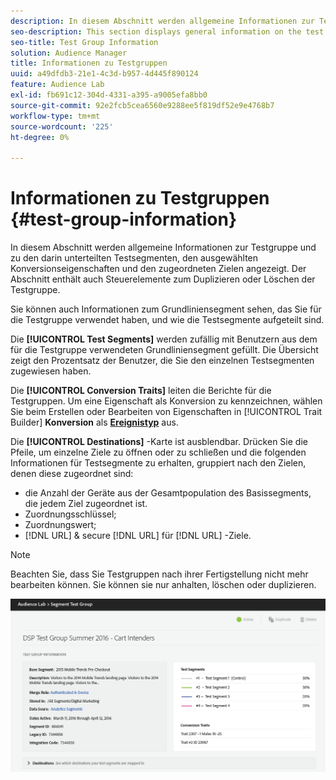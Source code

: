 ```yaml
---
description: In diesem Abschnitt werden allgemeine Informationen zur Testgruppe und zu den darin unterteilten Testsegmenten, den ausgewählten Konversionseigenschaften und den zugeordneten Zielen angezeigt. Der Abschnitt enthält auch Steuerelemente zum Duplizieren oder Löschen der Testgruppe.
seo-description: This section displays general information on the test group and the test segments it is divided into, the selected conversion traits and mapped destinations. The section also provides controls for duplicating or deleting the test group.
seo-title: Test Group Information
solution: Audience Manager
title: Informationen zu Testgruppen
uuid: a49dfdb3-21e1-4c3d-b957-4d445f890124
feature: Audience Lab
exl-id: fb691c12-304d-4331-a395-a9005efa8bb0
source-git-commit: 92e2fcb5cea6560e9288ee5f819df52e9e4768b7
workflow-type: tm+mt
source-wordcount: '225'
ht-degree: 0%

---
```


# Informationen zu Testgruppen {#test-group-information}

In diesem Abschnitt werden allgemeine Informationen zur Testgruppe und zu den darin unterteilten Testsegmenten, den ausgewählten Konversionseigenschaften und den zugeordneten Zielen angezeigt. Der Abschnitt enthält auch Steuerelemente zum Duplizieren oder Löschen der Testgruppe.

Sie können auch Informationen zum Grundliniensegment sehen, das Sie für die Testgruppe verwendet haben, und wie die Testsegmente aufgeteilt sind.

Die **[!UICONTROL Test Segments]** werden zufällig mit Benutzern aus dem für die Testgruppe verwendeten Grundliniensegment gefüllt. Die Übersicht zeigt den Prozentsatz der Benutzer, die Sie den einzelnen Testsegmenten zugewiesen haben.

Die **[!UICONTROL Conversion Traits]** leiten die Berichte für die Testgruppen. Um eine Eigenschaft als Konversion zu kennzeichnen, wählen Sie beim Erstellen oder Bearbeiten von Eigenschaften in [!UICONTROL Trait Builder] **Konversion** als **[Ereignistyp](../../features/traits/create-onboarded-rule-based-traits.md)** aus.

Die **[!UICONTROL Destinations]** -Karte ist ausblendbar. Drücken Sie die Pfeile, um einzelne Ziele zu öffnen oder zu schließen und die folgenden Informationen für Testsegmente zu erhalten, gruppiert nach den Zielen, denen diese zugeordnet sind:

* die Anzahl der Geräte aus der Gesamtpopulation des Basissegments, die jedem Ziel zugeordnet ist.
* Zuordnungsschlüssel;
* Zuordnungswert;
* [!DNL URL] &amp; secure [!DNL URL] für [!DNL URL] -Ziele.

>[!NOTE]
>
>Beachten Sie, dass Sie Testgruppen nach ihrer Fertigstellung nicht mehr bearbeiten können. Sie können sie nur anhalten, löschen oder duplizieren.

![](assets/test-groups-information.PNG)
